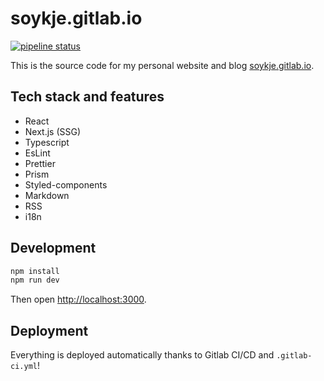 # soykje.gitlab.io

[![pipeline status](https://gitlab.com/soykje/soykje.gitlab.io/badges/master/pipeline.svg)](https://gitlab.com/soykje/soykje.gitlab.io/-/commits/master)

This is the source code for my personal website and blog [soykje.gitlab.io](https://soykje.gitlab.io).

## Tech stack and features
- React
- Next.js (SSG)
- Typescript
- EsLint
- Prettier
- Prism
- Styled-components
- Markdown
- RSS
- i18n

## Development
```bash
npm install
npm run dev
```
Then open [http://localhost:3000](http://localhost:3000).

## Deployment
Everything is deployed automatically thanks to Gitlab CI/CD and `.gitlab-ci.yml`!
